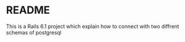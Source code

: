 # README

This is a Rails 6.1 project which explain how to connect with two diffrent schemas of postgresql

